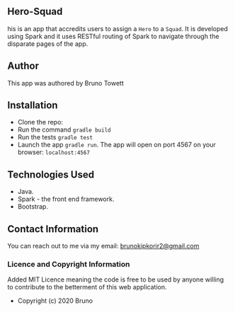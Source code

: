 ## Hero-Squad

his is an app that accredits users to assign a `Hero` to a `Squad`. It is developed using Spark and it uses RESTful routing of Spark to navigate through the disparate pages of the app.

## Author 

This app was authored by Bruno Towett

## Installation

* Clone the repo: 
* Run the command `gradle build`
* Run the tests `gradle test`
* Launch the app `gradle run`. The app will open on port 4567 on your browser: `localhost:4567`

## Technologies Used

* Java.
* Spark - the front end framework.
* Bootstrap.

## Contact Information

You can reach out to me via my email: brunokipkorir2@gmail.com

### Licence and Copyright Information

Added MIT Licence meaning the code is free to be used by anyone willing to contribute to the betterment of this web application.
* Copyright (c) 2020 Bruno